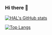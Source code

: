 ### Hi there 👋

<!--
**OceanT-shirt/OceanT-shirt** is a ✨ _special_ ✨ repository because its `README.md` (this file) appears on your GitHub profile.

Here are some ideas to get you started:

- 🔭 I’m currently working on ...
- 🌱 I’m currently learning ...
- 👯 I’m looking to collaborate on ...
- 🤔 I’m looking for help with ...
- 💬 Ask me about ...
- 📫 How to reach me: ...
- 😄 Pronouns: ...
- ⚡ Fun fact: ...
-->

[![HAL's GitHub stats](https://github-readme-stats.vercel.app/api?username=OceanT-shirt&theme=vue-dark&show_icons=true)](https://github.com/OceanT-shirt/github-readme-stats)

[![Top Langs](https://github-readme-stats.vercel.app/api/top-langs/?username=mo-ri-regen&theme=vue-dark&show_icons=true&layout=compact)](https://github.com/OceanT-shirt/github-readme-stats)
